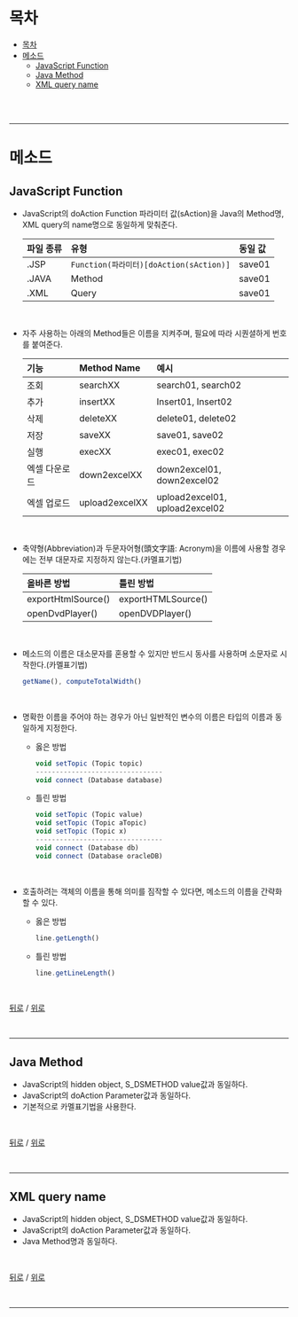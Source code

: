 # 목차

- [목차](#%EB%AA%A9%EC%B0%A8)
- [메소드](#%EB%A9%94%EC%86%8C%EB%93%9C)
  - [JavaScript Function](#javascript-function)
  - [Java Method](#java-method)
  - [XML query name](#xml-query-name)

<br>
<br>
<hr>

# 메소드
## JavaScript Function
- JavaScript의 doAction Function 파라미터 값(sAction)을 Java의 Method명, XML query의 name명으로 동일하게 맞춰준다.

    | 파일 종류     | 유형   | 동일 값 |
    | :-------- |:------ |:------ |
    |.JSP|	`Function(파라미터)[doAction(sAction)]`|	save01|
    |.JAVA|	Method|	save01|
    |.XML|	Query|	save01|

    <br>

- 자주 사용하는 아래의 Method들은 이름을 지켜주며, 필요에 따라 시퀀셜하게 번호를 붙여준다.

    | 기능     | Method Name   | 예시 |
    | :-------- |:------ |:------ |
    |조회|	searchXX|	search01, search02|
    |추가|	insertXX|	Insert01, Insert02|
    |삭제|	deleteXX|	delete01, delete02|
    |저장|	saveXX|	save01, save02|
    |실행|	execXX|	exec01, exec02|
    |엑셀 다운로드|	down2excelXX|	down2excel01, down2excel02|
    |엑셀 업로드|	upload2excelXX|	upload2excel01, upload2excel02|

    <br>

- 축약형(Abbreviation)과 두문자어형(頭文字語: Acronym)을 이름에 사용할 경우에는 전부 대문자로 지정하지 않는다.(카멜표기법)

    | 올바른 방법     | 틀린 방법   |
    | :-------- |:------ |
    |exportHtmlSource()|	exportHTMLSource()|
    |openDvdPlayer()|	openDVDPlayer()|

    <br>

- 메소드의 이름은 대소문자를 혼용할 수 있지만 반드시 동사를 사용하며 소문자로 시작한다.(카멜표기법)
    ```js
    getName(), computeTotalWidth()
    ```

    <br>

- 명확한  이름을 주어야 하는 경우가 아닌 일반적인 변수의 이름은 타입의 이름과 동일하게 지정한다.
  - 옳은 방법
    ```js
    void setTopic (Topic topic)
    --------------------------------
    void connect (Database database)
    ```
  - 틀린 방법
    ```js
    void setTopic (Topic value) 
    void setTopic (Topic aTopic) 
    void setTopic (Topic x)
    --------------------------------
    void connect (Database db) 
    void connect (Database oracleDB)
    ```

    <br>

- 호출하려는 객체의 이름을 통해 의미를 짐작할 수 있다면, 메소드의  이름을 간략화할 수 있다.
  - 옳은 방법
    ```js
    line.getLength()
    ```
  - 틀린 방법
    ```js
    line.getLineLength()
    ```

<br>

[뒤로](https://github.com/InSeong-So/HCG_OJT) / [위로](#목차)

<br>
<hr>

## Java Method
- JavaScript의 hidden object, S_DSMETHOD value값과 동일하다.
- JavaScript의 doAction Parameter값과 동일하다.
- 기본적으로 카멜표기법을 사용한다.

<br>

[뒤로](https://github.com/InSeong-So/HCG_OJT) / [위로](#목차)

<br>
<hr>

## XML query name
- JavaScript의 hidden object, S_DSMETHOD value값과 동일하다.
- JavaScript의 doAction Parameter값과 동일하다.
- Java Method명과 동일하다.

<br>

[뒤로](https://github.com/InSeong-So/HCG_OJT) / [위로](#목차)

<br>
<hr>